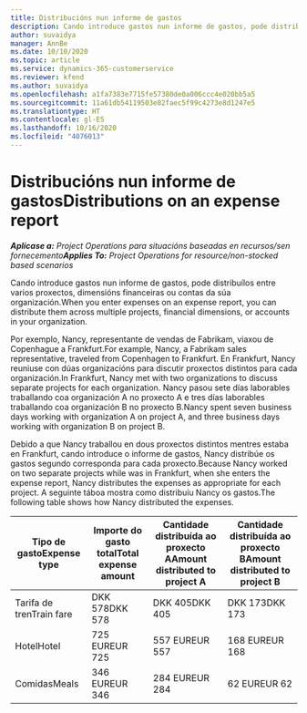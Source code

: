 ```yaml
---
title: Distribucións nun informe de gastos
description: Cando introduce gastos nun informe de gastos, pode distribuílos entre varios proxectos, entidades legais ou contas da súa organización.
author: suvaidya
manager: AnnBe
ms.date: 10/10/2020
ms.topic: article
ms.service: dynamics-365-customerservice
ms.reviewer: kfend
ms.author: suvaidya
ms.openlocfilehash: a1fa7383e7715fe57380de0a006ccc4e020bb5a5
ms.sourcegitcommit: 11a61db54119503e82faec5f99c4273e8d1247e5
ms.translationtype: HT
ms.contentlocale: gl-ES
ms.lasthandoff: 10/16/2020
ms.locfileid: "4076013"
---
```

# <a name="distributions-on-an-expense-report"></a><span data-ttu-id="20fc1-103">Distribucións nun informe de gastos</span><span class="sxs-lookup"><span data-stu-id="20fc1-103">Distributions on an expense report</span></span>

<span data-ttu-id="20fc1-104">_**Aplícase a:** Project Operations para situacións baseadas en recursos/sen fornecemento_</span><span class="sxs-lookup"><span data-stu-id="20fc1-104">_**Applies To:** Project Operations for resource/non-stocked based scenarios_</span></span>

<span data-ttu-id="20fc1-105">Cando introduce gastos nun informe de gastos, pode distribuílos entre varios proxectos, dimensións financeiras ou contas da súa organización.</span><span class="sxs-lookup"><span data-stu-id="20fc1-105">When you enter expenses on an expense report, you can distribute them across multiple projects, financial dimensions, or accounts in your organization.</span></span>

<span data-ttu-id="20fc1-106">Por exemplo, Nancy, representante de vendas de Fabrikam, viaxou de Copenhague a Frankfurt.</span><span class="sxs-lookup"><span data-stu-id="20fc1-106">For example, Nancy, a Fabrikam sales representative, traveled from Copenhagen to Frankfurt.</span></span> <span data-ttu-id="20fc1-107">En Frankfurt, Nancy reuniuse con dúas organizacións para discutir proxectos distintos para cada organización.</span><span class="sxs-lookup"><span data-stu-id="20fc1-107">In Frankfurt, Nancy met with two organizations to discuss separate projects for each organization.</span></span> <span data-ttu-id="20fc1-108">Nancy pasou sete días laborables traballando coa organización A no proxecto A e tres días laborables traballando coa organización B no proxecto B.</span><span class="sxs-lookup"><span data-stu-id="20fc1-108">Nancy spent seven business days working with organization A on project A, and three business days working with organization B on project B.</span></span>

<span data-ttu-id="20fc1-109">Debido a que Nancy traballou en dous proxectos distintos mentres estaba en Frankfurt, cando introduce o informe de gastos, Nancy distribúe os gastos segundo corresponda para cada proxecto.</span><span class="sxs-lookup"><span data-stu-id="20fc1-109">Because Nancy worked on two separate projects while was in Frankfurt, when she enters the expense report, Nancy distributes the expenses as appropriate for each project.</span></span> <span data-ttu-id="20fc1-110">A seguinte táboa mostra como distribuíu Nancy os gastos.</span><span class="sxs-lookup"><span data-stu-id="20fc1-110">The following table shows how Nancy distributed the expenses.</span></span>

| <span data-ttu-id="20fc1-111">Tipo de gasto</span><span class="sxs-lookup"><span data-stu-id="20fc1-111">Expense type</span></span> | <span data-ttu-id="20fc1-112">Importe do gasto total</span><span class="sxs-lookup"><span data-stu-id="20fc1-112">Total expense amount</span></span> | <span data-ttu-id="20fc1-113">Cantidade distribuída ao proxecto A</span><span class="sxs-lookup"><span data-stu-id="20fc1-113">Amount distributed to project A</span></span> | <span data-ttu-id="20fc1-114">Cantidade distribuída ao proxecto B</span><span class="sxs-lookup"><span data-stu-id="20fc1-114">Amount distributed to project B</span></span> |
|--------------|----------------------|---------------------------------|---------------------------------|
| <span data-ttu-id="20fc1-115">Tarifa de tren</span><span class="sxs-lookup"><span data-stu-id="20fc1-115">Train fare</span></span>   | <span data-ttu-id="20fc1-116">DKK 578</span><span class="sxs-lookup"><span data-stu-id="20fc1-116">DKK 578</span></span>              | <span data-ttu-id="20fc1-117">DKK 405</span><span class="sxs-lookup"><span data-stu-id="20fc1-117">DKK 405</span></span>                         | <span data-ttu-id="20fc1-118">DKK 173</span><span class="sxs-lookup"><span data-stu-id="20fc1-118">DKK 173</span></span>                         |
| <span data-ttu-id="20fc1-119">Hotel</span><span class="sxs-lookup"><span data-stu-id="20fc1-119">Hotel</span></span>        | <span data-ttu-id="20fc1-120">725 EUR</span><span class="sxs-lookup"><span data-stu-id="20fc1-120">EUR 725</span></span>              | <span data-ttu-id="20fc1-121">557 EUR</span><span class="sxs-lookup"><span data-stu-id="20fc1-121">EUR 557</span></span>                         | <span data-ttu-id="20fc1-122">168 EUR</span><span class="sxs-lookup"><span data-stu-id="20fc1-122">EUR 168</span></span>                         |
| <span data-ttu-id="20fc1-123">Comidas</span><span class="sxs-lookup"><span data-stu-id="20fc1-123">Meals</span></span>        | <span data-ttu-id="20fc1-124">346 EUR</span><span class="sxs-lookup"><span data-stu-id="20fc1-124">EUR 346</span></span>              | <span data-ttu-id="20fc1-125">284 EUR</span><span class="sxs-lookup"><span data-stu-id="20fc1-125">EUR 284</span></span>                         | <span data-ttu-id="20fc1-126">62 EUR</span><span class="sxs-lookup"><span data-stu-id="20fc1-126">EUR 62</span></span>                          |
